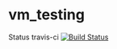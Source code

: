 # vm_testing

Status travis-ci [![Build Status](https://travis-ci.org/dyammarcano/vm_testing.svg?branch=master)](https://travis-ci.org/dyammarcano/vm_testing)
